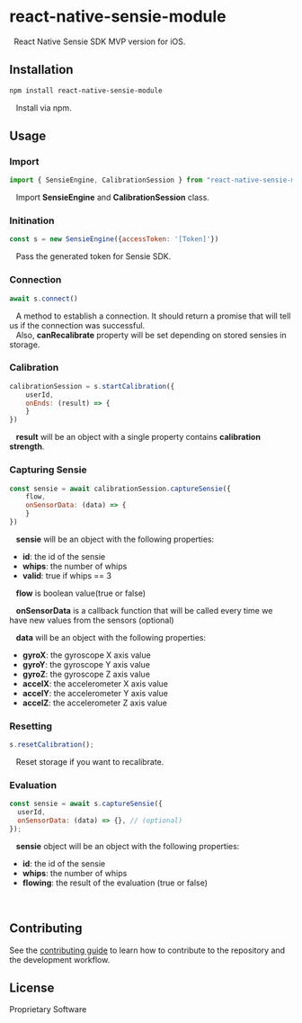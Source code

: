 # react-native-sensie-module

&nbsp; React Native Sensie SDK MVP version for iOS.



## Installation

```sh
npm install react-native-sensie-module
```
&nbsp;&nbsp; Install via npm.


## Usage

### Import
```js
import { SensieEngine, CalibrationSession } from "react-native-sensie-module";
```
&nbsp;&nbsp; Import **SensieEngine** and **CalibrationSession** class.

### Initination
```js
const s = new SensieEngine({accessToken: '[Token]'})
```
&nbsp;&nbsp; Pass the generated token for Sensie SDK.

### Connection
```js
await s.connect()
```
&nbsp;&nbsp; A method to establish a connection. It should return a promise that will tell us if the connection was successful.<br/>
&nbsp;&nbsp; Also, **canRecalibrate** property will be set depending on stored sensies in storage.


### Calibration
```js
calibrationSession = s.startCalibration({
    userId,
    onEnds: (result) => {
    }
})
```
&nbsp;&nbsp; **result** will be an object with a single property contains **calibration strength**.


### Capturing Sensie
```js
const sensie = await calibrationSession.captureSensie({
    flow,
    onSensorData: (data) => {
    }
})
```

&nbsp;&nbsp; **sensie** will be an object with the following properties:<br />
- **id**: the id of the sensie
- **whips**: the number of whips
- **valid**: true if whips == 3

&nbsp;&nbsp; **flow** is boolean value(true or false)<br />

&nbsp;&nbsp; **onSensorData** is a callback function that will be called every time we have new values from the sensors (optional)<br />

&nbsp;&nbsp; **data** will be an object with the following properties:
- **gyroX**: the gyroscope X axis value
- **gyroY**: the gyroscope Y axis value
- **gyroZ**: the gyroscope Z axis value
- **accelX**: the accelerometer X axis value
- **accelY**: the accelerometer Y axis value
- **accelZ**: the accelerometer Z axis value




### Resetting
```js
s.resetCalibration();
```
&nbsp;&nbsp; Reset storage if you want to recalibrate.

### Evaluation
```js
const sensie = await s.captureSensie({
  userId,
  onSensorData: (data) => {}, // (optional)
});

```
&nbsp;&nbsp; **sensie** object will be an object with the following properties:
- **id**: the id of the sensie
- **whips**: the number of whips
- **flowing**: the result of the evaluation (true or false)

<br />

## Contributing

See the [contributing guide](CONTRIBUTING.md) to learn how to contribute to the repository and the development workflow.

## License

Proprietary Software

